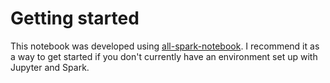 # Getting started

This notebook was developed using [all-spark-notebook](https://github.com/jupyter/docker-stacks/tree/master/all-spark-notebook). I recommend it as a way to get started if you don't currently have an environment set up with Jupyter and Spark. 

